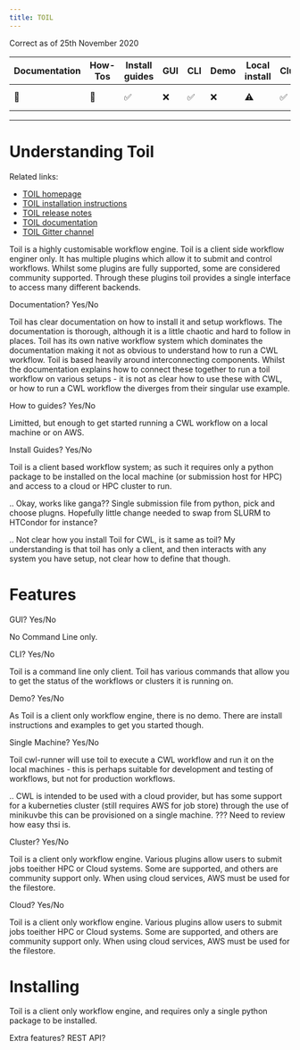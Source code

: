 ```yaml
---
title: TOIL
---
```


Correct as of 25th November 2020

| Documentation | How-Tos | Install guides | GUI | CLI | Demo | Local install | Cluster | Cloud | Complex setup | Complex use | CWL version |
| -- | --- | -- | -- | -- | -- | -- | -- | -- | -- | -- | -- |
| 🚧 | 🚧 | ✅ | ❌ | ✅ | ❌ | ⚠ | ✅ | ⚠ | ⚠ | ⚠ | v1.2.0-dev4 |


----


# Understanding Toil

Related links:
* [TOIL homepage](https://toil.ucsc-cgl.org/)
* [TOIL installation instructions](http://toil.readthedocs.io/en/latest/gettingStarted/install.html)
* [TOIL release notes](https://github.com/DataBiosphere/toil/releases/latest)
* [TOIL documentation](https://toil.readthedocs.io/en/latest/)
* [TOIL Gitter channel](https://gitter.im/bd2k-genomics-toil/Lobby)

Toil is a highly customisable workflow engine. Toil is a client side workflow enginer only. It has multiple plugins which allow it to submit and control workflows.  Whilst some plugins are fully supported, some are considered community supported.  Through these plugins toil provides a single interface to access many different backends. 


Documentation? Yes/No

Toil has clear documentation on how to install it and setup workflows. The documentation is thorough, although it is a little chaotic and hard to follow in places. Toil has its own native workflow system which dominates the documentation making it not as obvious to understand how to run a CWL workflow.  Toil is based heavily around interconnecting components. Whilst the documentation explains how to connect these together to run a toil workflow on various setups - it is not as clear how to use these with CWL, or how to run a CWL workflow the diverges from their singular use example.

How to guides? Yes/No
    
Limitted, but enough to get started running a CWL workflow on a local machine or on AWS.

Install Guides? Yes/No

Toil is a client based workflow system; as such it requires only a python package to be installed on the local machine (or submission host for HPC) and access to a cloud or HPC cluster to run.

.. Okay, works like ganga??  Single submission file from python, pick and choose plugns.  Hopefully little change needed to swap from SLURM to HTCondor for instance?

.. Not clear how you install Toil for CWL, is it same as toil?   My understanding is that toil has only a client, and then interacts with any system you have setup, not clear how to define that though.

# Features

GUI? Yes/No

No Command Line only.

CLI? Yes/No

Toil is a command line only client.  Toil has various commands that allow you to get the status of the workflows or clusters it is running on.

Demo? Yes/No

As Toil is a client only workflow engine, there is no demo.  There are install instructions and examples to get you started though.

Single Machine? Yes/No

Toil cwl-runner will use toil to execute a CWL workflow and run it on the local machines - this is perhaps suitable for development and testing of workflows, but not for production workflows.

.. CWL is intended to be used with a cloud provider, but has some support for a kuberneties cluster (still requires AWS for job store) through the use of minikuvbe this can be provisioned on a single machine. ??? Need to review how easy thsi is.

Cluster? Yes/No

Toil is a client only workflow engine.  Various plugins allow users to submit jobs toeither HPC or Cloud systems.  Some are supported, and others are community support only.  When using cloud services, AWS must be used for the filestore.

Cloud? Yes/No

Toil is a client only workflow engine.  Various plugins allow users to submit jobs toeither HPC or Cloud systems.  Some are supported, and others are community support only.  When using cloud services, AWS must be used for the filestore.

# Installing

Toil is a client only workflow engine, and requires only a single python package to be installed.
     
Extra features?
REST API?
